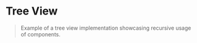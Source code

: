 # Tree View

> Example of a tree view implementation showcasing recursive usage of components.

<common-codepen-snippet title="Leaf 3 Tree View" slug="WNwQqbN" tab="js,result" />
